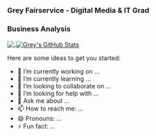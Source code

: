 ### Grey Fairservice - Digital Media & IT Grad
### Business Analysis

<a href="https://github.com/insanemallard/insanemallard">
  <img align="center" src="https://github-readme-stats.vercel.app/api/top-langs/?
                           username=insanemallard&hide-html&title_color-ffffff&text_color=c9cacc&icon_color=2bbc8a&bg_color=1d1f21" />
</a>
<a href="https://github.com/insanemallard/insanemallard">
  <img align="center" src=https://github-readme-stats.vercel.app/api?
       username=insanemallard&show_icons=true&line_height=27&count_private=true&title_color=ffffff&text_color=c9cacc&icon_color=sbbc8a&bg_color=1d1f21" alt="Grey's GitHub Stats" />
</a>

Here are some ideas to get you started:

- 🔭 I’m currently working on ...
- 🌱 I’m currently learning ...
- 👯 I’m looking to collaborate on ...
- 🤔 I’m looking for help with ...
- 💬 Ask me about ...
- 📫 How to reach me: ...
- 😄 Pronouns: ...
- ⚡ Fun fact: ...
